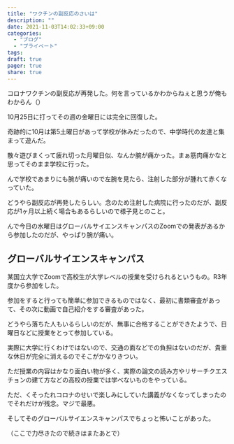 ```yaml
---
title: "ワクチンの副反応のさいは"
description: ""
date: 2021-11-03T14:02:33+09:00
categories:
  - "ブログ"
  - "プライベート"
tags:
draft: true
pager: true
share: true
---
```


コロナワクチンの副反応が再発した。何を言っているかわからねぇと思うが俺もわからん（）

10月25日に打ってその週の金曜日には完全に回復した。

奇跡的に10月は第5土曜日があって学校が休みだったので、中学時代の友達と集まって遊んだ。

散々遊びまくって疲れ切った月曜日似、なんか腕が痛かった。まぁ筋肉痛かなと思ってそのまま学校に行った。

んで学校であまりにも腕が痛いので左腕を見たら、注射した部分が腫れて赤くなっていた。

どうやら副反応が再発したらしい。念のため注射した病院に行ったのだが、副反応が1ヶ月以上続く場合もあるらしいので様子見とのこと。

んで今日の水曜日はグローバルサイエンスキャンパスのZoomでの発表があるから参加したのだが、やっぱり腕が痛い。

## グローバルサイエンスキャンパス
某国立大学でZoomで高校生が大学レベルの授業を受けられるというもの。R3年度から参加をした。

参加をすると行っても簡単に参加できるものではなく、最初に書類審査があって、その次に動画で自己紹介をする審査があった。

どうやら落ちた人もいるらしいのだが、無事に合格することができたようで、日曜日などに授業をとって参加している。

実際に大学に行くわけではないので、交通の面などでの負担はないのだが、貴重な休日が完全に消えるのでそこがかなりきつい。

ただ授業の内容はかなり面白い物が多く、実際の論文の読み方やリサーチクエスチョンの建て方などの高校の授業では学べないものをやっている。

ただ、くそったれコロナのせいで楽しみにしていた講義がなくなってしまったのでそれだけが残念。マジで最悪。

そしてそのグローバルサイエンスキャンパスでちょっと怖いことがあった。

（ここで力尽きたので続きはまたあとで）

